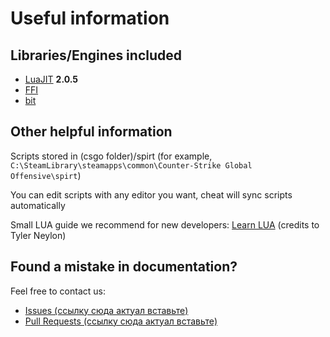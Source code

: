 # Useful information

## Libraries/Engines included

- [LuaJIT](https://github.com/LuaJIT/LuaJIT) **2.0.5**
- [FFI](https://luajit.org/ext_ffi.html)
- [bit](https://bitop.luajit.org/api.html)

## Other helpful information

Scripts stored in (csgo folder)/spirt (for example,
`C:\SteamLibrary\steamapps\common\Counter-Strike Global Offensive\spirt`)

You can edit scripts with any editor you want, cheat will sync scripts automatically

Small LUA guide we recommend for new developers: [Learn LUA](http://tylerneylon.com/a/learn-lua/) (credits to Tyler Neylon)

## Found a mistake in documentation?

Feel free to contact us:

- [Issues (ссылку сюда актуал вставьте)](https://github.com/neverlosecc/api-documentation/issues)
- [Pull Requests (ссылку сюда актуал вставьте)](https://github.com/neverlosecc/api-documentation/pulls)
